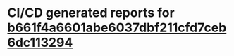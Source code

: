 # CI/CD generated reports for [b661f4a6601abe6037dbf211cfd7ceb6dc113294](https://github.com/hydephp/develop/commit/b661f4a6601abe6037dbf211cfd7ceb6dc113294)
